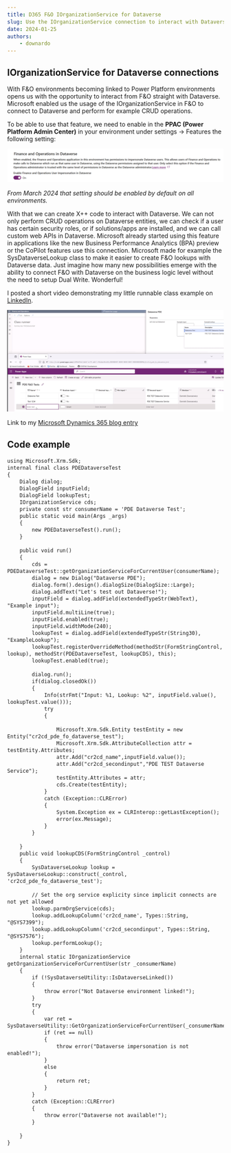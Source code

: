 ```yaml
---
title: D365 F&O IOrganizationService for Dataverse
slug: Use the IOrganizationService connection to interact with Dataverse
date: 2024-01-25
authors:
    - downardo
---
```


## IOrganizationService for Dataverse connections

With F&O environments becoming linked to Power Platform environments opens us with the opportunity to interact from F&O straight with Dataverse.
Microsoft enabled us the usage of the IOrganizationService in F&O to connect to Dataverse and perform for example CRUD operations.
<!-- more -->
To be able to use that feature, we need to enable in the **PPAC (Power Platform Admin Center)** in your environment under settings -> Features the following setting:

![PPAC impersonation settings](../assets/img/FODataverseImpersonation.png)

*From March 2024 that setting should be enabled by default on all environments.*

With that we can create X++ code to interact with Dataverse. We can not only perform CRUD operations on Dataverse entities, we can check if a user has certain security roles, or if solutions/apps are installed, and we can call custom web APIs in Dataverse.
Microsoft already started using this feature in applications like the new Business Performance Analytics (BPA) preview or the CoPilot features use this connection. Microsoft made for example the SysDataverseLookup class to make it easier to create F&O lookups with Dataverse data.
Just imagine how many new possibilities emerge with the ability to connect F&O with Dataverse on the business logic level without the need to setup Dual Write. Wonderful!

I posted a short video demonstrating my little runnable class example on [LinkedIn](https://www.linkedin.com/posts/activity-7152688922899234816-01yO?utm_source=share&utm_medium=member_desktop).

![Example](../assets/img/IOrganizationServiceExample.png)

Link to my [Microsoft Dynamics 365 blog entry](https://community.dynamics.com/blogs/post/?postid=d5bfeb7e-99bb-ee11-92bd-000d3a01c528)

## Code example

```xpp
using Microsoft.Xrm.Sdk;
internal final class PDEDataverseTest
{
    Dialog dialog;
    DialogField inputField;
    DialogField lookupTest;
    IOrganizationService cds;
    private const str consumerName = 'PDE Dataverse Test';
    public static void main(Args _args)
    {
        new PDEDataverseTest().run();
    }
    
    public void run()
    {
        cds = PDEDataverseTest::getOrganizationServiceForCurrentUser(consumerName);
        dialog = new Dialog("Dataverse PDE");
        dialog.form().design().dialogSize(DialogSize::Large);
        dialog.addText("Let's test out Dataverse!");
        inputField = dialog.addField(extendedTypeStr(WebText), "Example input");
        inputField.multiLine(true);
        inputField.enabled(true);
        inputField.widthMode(240);
        lookupTest = dialog.addField(extendedTypeStr(String30), "ExampleLookup");
        lookupTest.registerOverrideMethod(methodStr(FormStringControl, lookup), methodStr(PDEDataverseTest, lookupCDS), this);
        lookupTest.enabled(true);
        
        dialog.run();
        if(dialog.closedOk())
        {
            Info(strFmt("Input: %1, Lookup: %2", inputField.value(), lookupTest.value()));
            try
            {
                
                Microsoft.Xrm.Sdk.Entity testEntity = new Entity("cr2cd_pde_fo_dataverse_test");
                Microsoft.Xrm.Sdk.AttributeCollection attr = testEntity.Attributes;
                attr.Add("cr2cd_name",inputField.value());
                attr.Add("cr2cd_secondinput","PDE TEST Dataverse Service");
                testEntity.Attributes = attr;                
                cds.Create(testEntity);
            }
            catch (Exception::CLRError)
            {
                System.Exception ex = CLRInterop::getLastException();
                error(ex.Message);
            }
        }
        
    }
    public void lookupCDS(FormStringControl _control)
    {
        SysDataverseLookup lookup = SysDataverseLookup::construct(_control, 'cr2cd_pde_fo_dataverse_test');
        
        // Set the org service explicity since implicit connects are not yet allowed
        lookup.parmOrgService(cds);
        lookup.addLookupColumn('cr2cd_name', Types::String, "@SYS7399");
        lookup.addLookupColumn('cr2cd_secondinput', Types::String, "@SYS7576");
        lookup.performLookup();
    }
    internal static IOrganizationService getOrganizationServiceForCurrentUser(str _consumerName)
    {
        if (!SysDataverseUtility::IsDataverseLinked())
        {
            throw error("Not Dataverse environment linked!");
        }
        try
        {
            var ret = SysDataverseUtility::GetOrganizationServiceForCurrentUser(_consumerName);
            if (ret == null)
            {
                throw error("Dataverse impersonation is not enabled!");
            }
            else
            {
                return ret;
            }
        }
        catch (Exception::CLRError)
        {
            throw error("Dataverse not available!");
        }
        
    }
}
```
